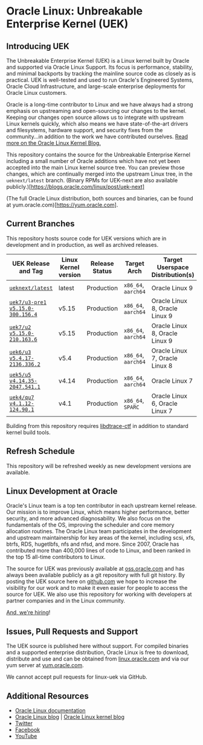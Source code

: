 # Oracle Linux: Unbreakable Enterprise Kernel (UEK)

## Introducing UEK

The Unbreakable Enterprise Kernel (UEK) is a Linux kernel built by Oracle and supported via Oracle Linux Support. Its focus is performance, stability, and minimal backports by tracking the mainline source code as closely as is practical. UEK is well-tested and used to run Oracle's Engineered Systems, Oracle Cloud Infrastructure, and large-scale enterprise deployments for Oracle Linux customers.

Oracle is a long-time contributor to Linux and we have always had a strong emphasis on upstreaming and open-sourcing our changes to the kernel. Keeping our changes open source allows us to integrate with upstream Linux kernels quickly, which also means we have state-of-the-art drivers and filesystems, hardware support, and security fixes from the community...in addition to the work we have contributed ourselves. [Read more on the Oracle Linux Kernel Blog.](https://blogs.oracle.com/linuxkernel)

This repository contains the source for the Unbreakable Enterprise Kernel 
including a small number of Oracle additions which have not yet been accepted into the main 
Linux kernel source tree. You can preview those changes, which are continually merged into
the upstream Linux tree, in the `ueknext/latest` branch.
(Binary RPMs for UEK-next are also available publicly.)[https://blogs.oracle.com/linux/post/uek-next]

(The full Oracle Linux distribution, both sources and binaries, can be found at yum.oracle.com)[https://yum.oracle.com].

## Current Branches

This repository hosts source code for UEK versions which are in development and in production, as well as archived releases. 

| UEK Release and Tag | Linux Kernel version | Release Status | Target Arch | Target Userspace Distribution(s) |
|--------------------|-----------------------------|----------------------|-----------------|--------------------------------------------|
| [`ueknext/latest`](https://github.com/oracle/linux-uek/tree/ueknext/latest) | latest | Production | `x86_64`, `aarch64` | Oracle Linux 9 |
| [`uek7/u3-pre1`](https://github.com/oracle/linux-uek/tree/uek7/u3-pre1)<br/>[`v5.15.0-300.156.4`](https://github.com/oracle/linux-uek/tree/v5.15.0-300.156.4) | v5.15 | Production | `x86_64`, `aarch64` | Oracle Linux 8, Oracle Linux 9 |
| [`uek7/u2`](https://github.com/oracle/linux-uek/tree/uek7/u2)<br/>[`v5.15.0-210.163.6`](https://github.com/oracle/linux-uek/tree/v5.15.0-210.163.6) | v5.15 | Production | `x86_64`, `aarch64` | Oracle Linux 8, Oracle Linux 9 |
| [`uek6/u3`](https://github.com/oracle/linux-uek/tree/uek6/u3)<br/>[`v5.4.17-2136.336.2`](https://github.com/oracle/linux-uek/tree/v5.4.17-2136.336.2) | v5.4 | Production | `x86_64`, `aarch64` | Oracle Linux 7, Oracle Linux 8 |
| [`uek5/u5`](https://github.com/oracle/linux-uek/tree/uek5/u5)<br/>[`v4.14.35-2047.541.1`](https://github.com/oracle/linux-uek/tree/v4.14.35-2047.541.1) | v4.14 | Production | `x86_64`, `aarch64` | Oracle Linux 7 |
| [`uek4/qu7`](https://github.com/oracle/linux-uek/tree/uek4/qu7)<br/>[`v4.1.12-124.90.1`](https://github.com/oracle/linux-uek/tree/v4.1.12-124.90.1) | v4.1 | Production | `x86_64`, `SPARC` | Oracle Linux 6, Oracle Linux 7 |

Building from this repository requires [libdtrace-ctf](https://github.com/oracle/libdtrace-ctf/) in addition to standard kernel build tools.

## Refresh Schedule

This repository will be refreshed weekly as new development versions are available.

## Linux Development at Oracle

Oracle's Linux team is a top ten contributor in each upstream kernel release. Our mission is to improve Linux, which means higher performance, better security, and more advanced diagnosability. We also focus on the fundamentals of the OS, improving the scheduler and core memory allocation routines. The Oracle Linux team participates in the development and upstream maintainership for key areas of the kernel, including scsi, xfs, btrfs, RDS, hugetlbfs, nfs and nfsd, and more. Since 2007, Oracle has contributed more than 400,000 lines of code to Linux, and been ranked in the top 15 all-time contributors to Linux. 

The source for UEK was previously available at [oss.oracle.com](https://oss.oracle.com) and has always been available publicly as a git repository with full git history. By posting the UEK source here on [github.com](https://github.com/oracle/linux-uek/) we hope to increase the visibility for our work and to make it even easier for people to access the source for UEK. We also use this repository for working with developers at partner companies and in the Linux community.

[And, we're hiring](https://www.oracle.com/corporate/careers/index.html)!

## Issues, Pull Requests and Support

The UEK source is published here without support. For compiled binaries and a supported
enterprise distribution, Oracle Linux is free to download, distribute and use and can be obtained from [linux.oracle.com](https://linux.oracle.com) and via our yum server at [yum.oracle.com](https://yum.oracle.com). 

We cannot accept pull requests for linux-uek via GitHub.

## Additional Resources

* [Oracle Linux documentation](http://docs.oracle.com/en/operating-systems/linux.html)
* [Oracle Linux blog](https://blogs.oracle.com/linux/) | [Oracle Linux kernel blog](https://blogs.oracle.com/linuxkernel)
* [Twitter](https://twitter.com/oraclelinux) 
* [Facebook](https://www.facebook.com/OracleLinux/)
* [YouTube](https://www.youtube.com/user/OracleLinuxChannel/)
